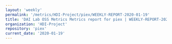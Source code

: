 ```yaml
---
layout: 'weekly'
permalink: '/metrics/HDI-Project/piex/WEEKLY-REPORT-2020-01-19'
title: 'DAI Lab OSS Metrics Metrics report for piex | WEEKLY-REPORT-2020-01-19'
organization: 'HDI-Project'
repository: 'piex'
current_date: '2020-01-19'
---
```

